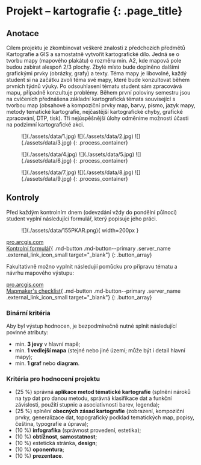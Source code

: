 
# Projekt – kartografie {: .page_title}


## Anotace
Cílem projektu je zkombinovat veškeré znalosti z předchozích předmětů Kartografie a GIS a samostatně vytvořit kartografické dílo. Jedná se o tvorbu mapy (mapového plakátu) o rozměru min. A2, kde mapová pole budou zabírat alespoň 2/3 plochy. Zbylé místo bude doplněno dalšími grafickými prvky (obrázky, grafy) a texty. Téma mapy je libovolné, každý student si na začátku zvolí téma své mapy, které bude konzultovat během prvních týdnů výuky. Po odsouhlasení tématu student sám zpracovává mapu, případně konzultuje problémy. Během první poloviny semestru jsou na cvičeních přednášena základní kartografická témata související s tvorbou map (obsahové a kompoziční prvky map, barvy, písmo, jazyk mapy, metody tematické kartografie, nejčastější kartografické chyby, grafické zpracování, DTP, tisk). Tři nejúspěšnější úlohy odměníme možností účasti na podzimní kartografické akci.

<figure markdown>
![](./assets/data/1.jpg)
![](./assets/data/2.jpg)
![](./assets/data/3.jpg)
{: .process_container}
</figure>

<figure markdown>
![](./assets/data/4.jpg)
![](./assets/data/5.jpg)
![](./assets/data/6.jpg)
{: .process_container}
</figure>

<figure markdown>
![](./assets/data/7.jpg)
![](./assets/data/8.jpg)
![](./assets/data/9.jpg)
{: .process_container}
</figure>

## Kontroly

Před každým kontrolním dnem (odevzdání vždy do pondělní půlnoci) student vyplní následující formulář, který popisuje jeho práci.

<figure markdown>
![](./assets/data/155PKAR.png){ width=200px }
</figure>

[<span>pro.arcgis.com</span><br>Kontrolní formulář](https://arcg.is/1XrH9a3){ .md-button .md-button--primary .server_name .external_link_icon_small target="_blank"}
{: .button_array}

Fakultativně možno vyplnit následujíí pomůcku pro přípravu tématu a návrhu mapového výstupu:

[<span>pro.arcgis.com</span><br>Mapmaker's checklist](https://downloads.esri.com/MappingCenter2007/arcGISResources/more/MapEvaluationGuidelines.pdf){ .md-button .md-button--primary .server_name .external_link_icon_small target="_blank"}
{: .button_array}

### Binární kritéria

Aby byl výstup hodnocen, je bezpodmínečně nutné splnit následující povinné atributy:

-   min. **3 jevy** v hlavní mapě;
-   min. **1 vedlejší mapa** (stejné nebo jiné území; může být i detail hlavní mapy);
-   min. **1 graf** nebo **diagram**.

### Kritéria pro hodnocení projektu

-   (25 %) správná **aplikace metod tématické kartografie** (splnění nároků na typ dat pro danou metodu, správná klasifikace dat a funkční závislosti, použití stupnic a asociativnosti barev, legenda);
-   (25 %) splnění **obecných zásad kartografie** (zobrazení, kompoziční prvky, generalizace dat, topografický podklad tematických map, popisy, čeština, typografie a úprava);
-   (10 %) **infografika** (správnost provedení, estetika);
-   (10 %) **obtížnost**, **samostatnost**;
-   (10 %) estetická stránka, **design**;
-   (10 %) **oponentura**;
-   (10 %) **prezentace**.